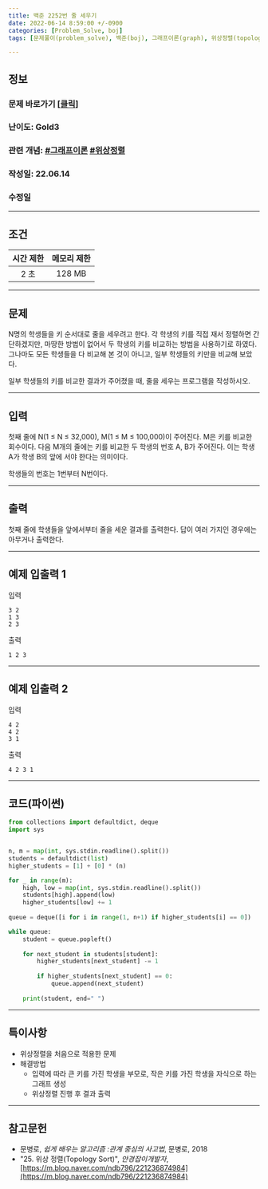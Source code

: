 ```yaml
---
title: 백준 2252번 줄 세우기
date: 2022-06-14 8:59:00 +/-0900
categories: [Problem_Solve, boj]
tags: [문제풀이(problem_solve), 백준(boj), 그래프이론(graph), 위상정렬(topology_sort)]

---
```

## 정보
### 문제 바로가기 [[클릭](https://www.acmicpc.net/problem/2252)]
### 난이도: Gold3
### 관련 개념: [#그래프이론](https://www.acmicpc.net/problemset?sort=ac_desc&algo=7) [#위상정렬](https://www.acmicpc.net/problemset?sort=ac_desc&algo=78)
### 작성일: 22.06.14
### 수정일

---
## 조건

시간 제한|메모리 제한
:---:|:---:
2 초|128 MB

---
## 문제
N명의 학생들을 키 순서대로 줄을 세우려고 한다. 각 학생의 키를 직접 재서 정렬하면 간단하겠지만, 마땅한 방법이 없어서 두 학생의 키를 비교하는 방법을 사용하기로 하였다. 그나마도 모든 학생들을 다 비교해 본 것이 아니고, 일부 학생들의 키만을 비교해 보았다.

일부 학생들의 키를 비교한 결과가 주어졌을 때, 줄을 세우는 프로그램을 작성하시오.

---
## 입력
첫째 줄에 N(1 ≤ N ≤ 32,000), M(1 ≤ M ≤ 100,000)이 주어진다. M은 키를 비교한 회수이다. 다음 M개의 줄에는 키를 비교한 두 학생의 번호 A, B가 주어진다. 이는 학생 A가 학생 B의 앞에 서야 한다는 의미이다.

학생들의 번호는 1번부터 N번이다.

---
## 출력
첫째 줄에 학생들을 앞에서부터 줄을 세운 결과를 출력한다. 답이 여러 가지인 경우에는 아무거나 출력한다.

---
## 예제 입출력 1
입력
```
3 2
1 3
2 3
```

출력
```
1 2 3
```

---
## 예제 입출력 2
입력
```
4 2
4 2
3 1
```

출력
```
4 2 3 1
```

---
## 코드(파이썬)
```python
from collections import defaultdict, deque
import sys


n, m = map(int, sys.stdin.readline().split())
students = defaultdict(list)
higher_students = [1] + [0] * (n)

for _ in range(m):
    high, low = map(int, sys.stdin.readline().split())
    students[high].append(low)
    higher_students[low] += 1
    
queue = deque([i for i in range(1, n+1) if higher_students[i] == 0])

while queue:
    student = queue.popleft()
    
    for next_student in students[student]:
        higher_students[next_student] -= 1
        
        if higher_students[next_student] == 0:
            queue.append(next_student)
            
    print(student, end=" ")

```

---
## 특이사항
- 위상정렬을 처음으로 적용한 문제
- 해결방법
  - 입력에 따라 큰 키를 가진 학생을 부모로, 작은 키를 가진 학생을 자식으로 하는 그래프 생성
  - 위상정렬 진행 후 결과 출력

---
## 참고문헌
- 문병로, *쉽게 배우는 알고리즘 :관계 중심의 사고법*, 문병로, 2018
- "25. 위상 정렬(Topology Sort)", *안경잡이개발자*, [https://m.blog.naver.com/ndb796/221236874984](https://m.blog.naver.com/ndb796/221236874984)
